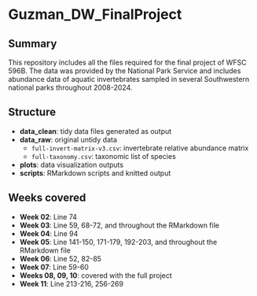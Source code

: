 # Guzman_DW_FinalProject

## Summary

This repository includes all the files required for the final project of WFSC 596B. The data was provided by the National Park Service and includes abundance data of aquatic invertebrates sampled in several Southwestern national parks throughout 2008-2024.

## Structure

-   **data_clean**: tidy data files generated as output
-   **data_raw**: original untidy data
    -   `full-invert-matrix-v3.csv`: invertebrate relative abundance matrix
    -   `full-taxonomy.csv`: taxonomic list of species
-   **plots**: data visualization outputs
-   **scripts**: RMarkdown scripts and knitted output

## Weeks covered

-   **Week 02**: Line 74
-   **Week 03**: Line 59, 68-72, and throughout the RMarkdown file
-   **Week 04**: Line 94
-   **Week 05**: Line 141-150, 171-179, 192-203, and throughout the RMarkdown file
-   **Week 06**: Line 52, 82-85
-   **Week 07**: Line 59-60
-   **Weeks 08, 09, 10**: covered with the full project
-   **Week 11**: Line 213-216, 256-269
